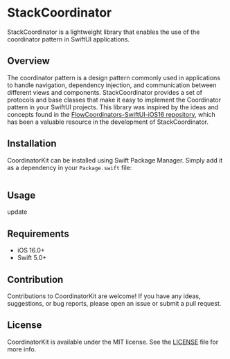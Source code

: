 # StackCoordinator
StackCoordinator is a lightweight library that enables the use of the coordinator pattern in SwiftUI applications.

## Overview
The coordinator pattern is a design pattern commonly used in applications to handle navigation, dependency injection, and communication between different views and components. StackCoordinator provides a set of protocols and base classes that make it easy to implement the Coordinator pattern in your SwiftUI projects. This library was inspired by the ideas and concepts found in the [FlowCoordinators-SwiftUI-iOS16 repository](https://github.com/michzio/FlowCoordinators-SwiftUI-iOS16), which has been a valuable resource in the development of StackCoordinator.

## Installation
CoordinatorKit can be installed using Swift Package Manager. Simply add it as a dependency in your `Package.swift` file:

```swift

```

## Usage
update

## Requirements
- iOS 16.0+
- Swift 5.0+

## Contribution
Contributions to CoordinatorKit are welcome! If you have any ideas, suggestions, or bug reports, please open an issue or submit a pull request.

## License
CoordinatorKit is available under the MIT license. See the [LICENSE](https://github.com/your/repo/blob/main/LICENSE) file for more info.
